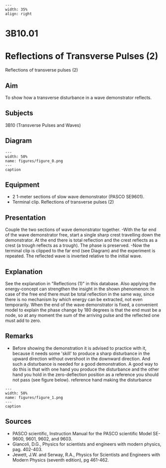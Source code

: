 
```{figure} /figures/busy.png
---
width: 35%
align: right
```
# 3B10.01 
  # Reflections of Transverse Pulses (2) 
 Reflections of transverse pulses (2)    
  
## Aim   
 To show how a transverse disturbance in a wave demonstrator reflects.    
  
## Subjects   
 3B10 (Transverse Pulses and Waves)   
  
## Diagram   
   
```{figure} figures/figure_0.png  
---  
width: 50%  
name: figures/figure_0.png  
---  
caption  
``` 
     
  
## Equipment   
 
 *  2 1-meter sections of slow wave demonstrator (PASCO SE9601). 
 *  Terminal clip. Reflections of transverse pulses (2)
    
  
## Presentation   
 Couple the two sections of wave demonstrator together. -With the far end of the wave demonstrator free, start a single sharp crest travelling down the demonstrator. At the end there is total reflection and the crest reflects as a crest (a trough reflects as a trough). The phase is preserved. -Now the terminal clip is clipped to the far end (see Diagram) and the experiment is repeated. The reflected wave is inverted relative to the initial wave.    
  
## Explanation   
 See the explanation in "Reflections (1)" in this database. Also applying the energy-concept can strengthen the insight in the shown phenomenon: In case of the free end there must be total reflection in the same way, since there is no mechanism by which energy can be extracted, not even temporarily. When the end of the wave demonstrator is fixed, a convenient model to explain the phase change by 180 degrees is that the end must be a node, so at any moment the sum of the arriving pulse and the reflected one must add to zero.    
  
## Remarks   
 
 *  Before showing the demonstration it is advised to practice with it, because it needs some 'skill' to produce a sharp disturbance in the upward direction without overshoot in the downward direction. And such a disturbance is needed for a good demonstration. A good way to do this is that with one hand you produce the disturbance and the other hand you hold in the zero-deflection position as a reference you should not pass (see figure below). reference hand making the disturbance   
```{figure} figures/figure_1.png  
---  
width: 50%  
name: figures/figure_1.png  
---  
caption  
```
 
     
  
## Sources   
 
 *  PASCO scientific, Instruction Manual for the PASCO scientific Model SE-9600, 9601, 9602, and 9603. 
 *  Giancoli, D.G., Physics for scientists and engineers with modern physics, pag. 402-403. 
 *  Jewett, J.W. and Serway, R.A., Physics for Scientists and Engineers with Modern Physics (seventh edition), pg 461-462.
  